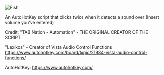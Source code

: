 ![Fish](https://github.com/user-attachments/assets/3e564c2c-85af-42cf-99b2-98b82c4d1a0f)

An AutoHotKey script that clicks twice when it detects a sound over (Insert volume you've entered)

Credit:
"TAB Nation -  Automation" - THE ORIGINAL CREATOR OF THE SCRIPT

"Lexikos" - Creator of Vista Audio Control Functions
https://www.autohotkey.com/board/topic/21984-vista-audio-control-functions/

AutoHotKey:
https://www.autohotkey.com/
